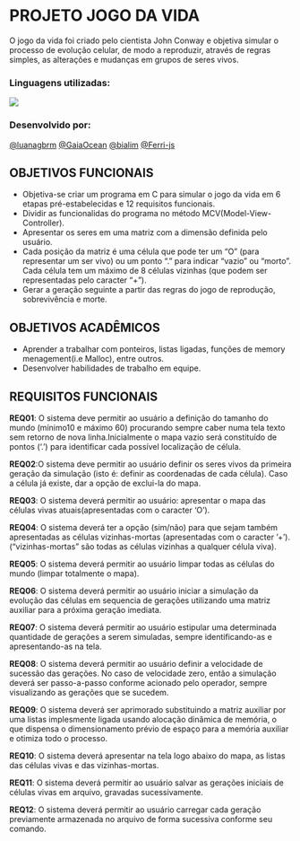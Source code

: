 # PROJETO JOGO DA VIDA
O jogo da vida foi criado pelo cientista John Conway e objetiva simular o processo de evolução celular, de modo a reproduzir, através de regras simples, as alterações e mudanças em grupos de seres vivos.

### Linguagens utilizadas:
<img src = "https://img.shields.io/badge/C-248a3f?style=for-the-badge&logo=c&logoColor=white" />

### Desenvolvido por:
[@luanagbrm](https://github.com/luanagbrm) [@GaiaOcean](https://github.com/GaiaOcean) [@bialim](https://github.com/bialim) [@Ferri-js](https://github.com/Ferri-js) 

## OBJETIVOS FUNCIONAIS

- Objetiva-se criar um programa em C para simular o jogo da vida em 6 etapas pré-estabelecidas e 12 requisitos funcionais.
- Dividir as funcionalidas do programa no método MCV(Model-View-Controller).
- Apresentar os seres em uma matriz com a dimensão definida pelo usuário.
- Cada posição da matriz é uma célula que pode ter um “O” (para representar um ser vivo) ou um ponto “.” para indicar “vazio” ou “morto”. Cada célula tem um
máximo de 8 células vizinhas (que podem ser representadas pelo caracter “+”).
- Gerar a geração seguinte a partir das regras do jogo de reprodução, sobrevivência e morte.

## OBJETIVOS ACADÊMICOS

- Aprender a trabalhar com ponteiros, listas ligadas, funções de memory menagement(i.e Malloc), entre outros.
- Desenvolver habilidades de trabalho em equipe.

## REQUISITOS FUNCIONAIS

<b>REQ01</b>: O sistema deve permitir ao usuário a definição do tamanho do mundo (mínimo10 e máximo 60) procurando sempre caber numa tela texto sem retorno de nova linha.Inicialmente o mapa vazio será constituído de pontos (‘.’) para identificar cada possível localização de célula. 

<b>REQ02</b>:O sistema deve permitir ao usuário definir os seres vivos da primeira geração da simulação (isto é: definir as coordenadas de cada célula). Caso a célula já existe, dar a opção de exclui-la do mapa. 

<b>REQ03</b>: O sistema deverá permitir ao usuário: apresentar o mapa das células vivas atuais(apresentadas com o caracter ‘O’).

<b>REQ04</b>: O sistema deverá ter a opção (sim/não) para que sejam também apresentadas as células vizinhas-mortas (apresentadas com o caracter ’+’).(“vizinhas-mortas” são todas as células vizinhas a qualquer célula viva). 

<b>REQ05</b>: O sistema deverá permitir ao usuário limpar todas as células do mundo (limpar totalmente o mapa).

<b>REQ06</b>:  O sistema deverá permitir ao usuário iniciar a simulação da evolução das células em sequencia de gerações utilizando uma matriz auxiliar para a próxima geração imediata.

<b>REQ07</b>: O sistema deverá permitir ao usuário estipular uma determinada quantidade de gerações a serem simuladas, sempre identificando-as e apresentando-as na tela. 

<b>REQ08</b>: O sistema deverá permitir ao usuário definir a velocidade de sucessão das
gerações. No caso de velocidade zero, então a simulação deverá ser passo-a-passo conforme acionado pelo operador, sempre visualizando as gerações que se sucedem. 

<b>REQ09</b>: O sistema deverá ser aprimorado substituindo a matriz auxiliar por uma listas implesmente ligada usando alocação dinâmica de memória, o que dispensa o dimensionamento prévio de espaço para a memória auxiliar e otimiza todo o processo.

<b>REQ10</b>: O sistema deverá apresentar na tela logo abaixo do mapa, as listas das células vivas e das vizinhas-mortas.

<b>REQ11</b>: O sistema deverá permitir ao usuário salvar as gerações iniciais de células vivas em arquivo, gravadas sucessivamente. 

<b>REQ12</b>: O sistema deverá permitir ao usuário carregar cada geração previamente
armazenada no arquivo de forma sucessiva conforme seu comando. 























